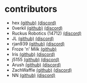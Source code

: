 # contributors
- hex [(github)](https://github.com/dr-hextanium) [(discord)](https://discord.com/users/280024224121356288)
- 0verkil [(github)](https://github.com/0verkil) [(discord)](https://discord.com/users/671902633430089748)
- Ruckus Robotics (14712) [(discord)](https://discord.com/users/292086403926589441)
- JL [(github)](https://github.com/JoelLee3) [(discord)](https://discordapp.com/users/760523424635813980)
- rjan939 [(github)](https://github.com/rjan939) [(discord)](https://discordapp.com/users/292725814556884995)
- Froze 'n' Milk [(github)](https://github.com/Froze-N-Milk)
- Iris [(github)](https://github.com/Iris-TheRainbow) [(discord)](https://discord.com/users/705965203807928381)
- j5155 [(github)](https://github.com/j5155) [(discord)](https://discord.com/users/496774369054425109)
- Arush [(github)](https://github.com/ArushYadlapati) [(discord)](https://discord.com/users/764258716463529986)
- ZachWaffle [(github)](https://github.com/zachwaffle4) [(discord)](https://discord.com/users/522513851942436867)
- NN [(github)](https://github.com/NipunNagendra) [(discord)](https://discord.com/users/667550773181415425)


